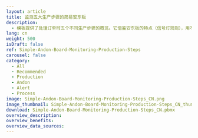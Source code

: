 ```yaml
---
layout: article
title: 监测五大生产步骤的简易安东板
description: 
  - 模板提供了处理订单时五个不同生产步骤的概览。它借鉴安东板的特点（信号灯规则），用不同的颜色表示各个工作站的状态。因此，您一眼就可以看出生产线中哪一站点运行正常，哪一站点出现故障，故障发生了多长时间。另外，订单状态也是实时显示。移除已有的定时器脚本，然后添加自己的数据源，即可使其满足您的需求。
lang: cn
weight: 500
isDraft: false
ref: Simple-Andon-Board-Monitoring-Production-Steps
carousel: false
category:
  - All
  - Recommended
  - Production
  - Andon
  - Alert
  - Process
image: Simple-Andon-Board-Monitoring-Production-Steps_CN.png
image_thumbnail: Simple-Andon-Board-Monitoring-Production-Steps_CN_thumbnail.png
download: Simple-Andon-Board-Monitoring-Production-Steps_CN.pbmx
overview_description:
overview_benefits:
overview_data_sources:
---
```

